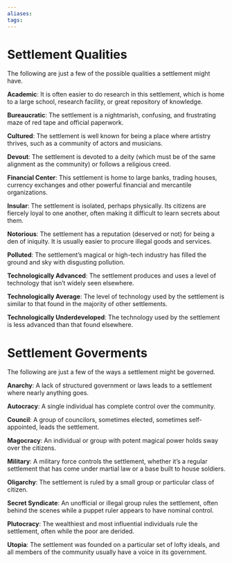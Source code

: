 ```yaml
---
aliases: 
tags: 
---
```


# Settlement Qualities

The following are just a few of the possible qualities a settlement might have.

**Academic**: It is often easier to do research in this settlement, which is home to a large school, research facility, or great repository of knowledge.

**Bureaucratic**: The settlement is a nightmarish, confusing, and frustrating maze of red tape and official paperwork.

**Cultured**: The settlement is well known for being a place where artistry thrives, such as a community of actors and musicians.

**Devout**: The settlement is devoted to a deity (which must be of the same alignment as the community) or follows a religious creed.

**Financial Center**: This settlement is home to large banks, trading houses, currency exchanges and other powerful financial and mercantile organizations.

**Insular**: The settlement is isolated, perhaps physically. Its citizens are fiercely loyal to one another, often making it difficult to learn secrets about them.

**Notorious**: The settlement has a reputation (deserved or not) for being a den of iniquity. It is usually easier to procure illegal goods and services.

**Polluted**: The settlement’s magical or high-tech industry has filled the ground and sky with disgusting pollution.

**Technologically Advanced**: The settlement produces and uses a level of technology that isn’t widely seen elsewhere.

**Technologically Average**: The level of technology used by the settlement is similar to that found in the majority of other settlements.

**Technologically Underdeveloped**: The technology used by the settlement is less advanced than that found elsewhere.

# Settlement Goverments

The following are just a few of the ways a settlement might be governed.

**Anarchy**: A lack of structured government or laws leads to a settlement where nearly anything goes.

**Autocracy**: A single individual has complete control over the community.

**Council**: A group of councilors, sometimes elected, sometimes self-appointed, leads the settlement.

**Magocracy**: An individual or group with potent magical power holds sway over the citizens.

**Military**: A military force controls the settlement, whether it’s a regular settlement that has come under martial law or a base built to house soldiers.

**Oligarchy**: The settlement is ruled by a small group or particular class of citizen.

**Secret Syndicate**: An unofficial or illegal group rules the settlement, often behind the scenes while a puppet ruler appears to have nominal control.

**Plutocracy**: The wealthiest and most influential individuals rule the settlement, often while the poor are derided.

**Utopia**: The settlement was founded on a particular set of lofty ideals, and all members of the community usually have a voice in its government.